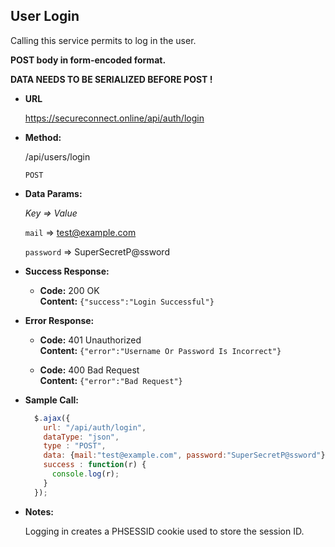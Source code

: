 **User Login**
----
Calling this service permits to log in the user.

**POST body in form-encoded format.**

**DATA NEEDS TO BE SERIALIZED BEFORE POST !**

* **URL**

  https://secureconnect.online/api/auth/login

* **Method:**
  
  /api/users/login

  `POST`

* **Data Params:**

    *Key => Value*

    `mail` => test@example.com

    `password` => SuperSecretP@ssword

* **Success Response:**

  * **Code:** 200 OK<br/>
    **Content:** `{"success":"Login Successful"}`
 
* **Error Response:**

  * **Code:** 401 Unauthorized<br/>
  **Content:** `{"error":"Username Or Password Is Incorrect"}`

  * **Code:** 400 Bad Request<br/>
    **Content:** `{"error":"Bad Request"}`

* **Sample Call:**

  ```javascript
    $.ajax({
      url: "/api/auth/login",
      dataType: "json",
      type : "POST",
      data: {mail:"test@example.com", password:"SuperSecretP@ssword"},
      success : function(r) {
        console.log(r);
      }
    });
  ```

* **Notes:**

    Logging in creates a PHSESSID cookie used to store the session ID.